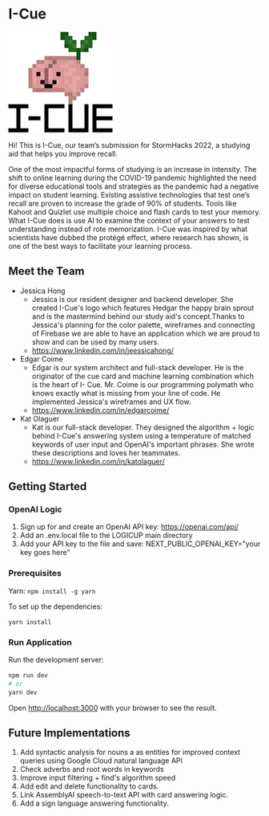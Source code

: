 # I-Cue

![The I-Cue logo of Hedgar - our mascot which is a brain with a little sprout on top](./public/images/logo.png)

Hi! This is I-Cue, our team’s submission for StormHacks 2022, a studying aid that helps you improve recall.

One of the most impactful forms of studying is an increase in intensity. The shift to online learning during the COVID-19 pandemic highlighted the need for diverse educational tools and strategies as the pandemic had a negative impact on student learning. Existing assistive technologies that test one’s recall are proven to increase the grade of 90% of students. Tools like Kahoot and Quizlet use multiple choice and flash cards to test your memory. What I-Cue does is use AI to examine the context of your answers to test understanding instead of rote memorization. I-Cue was inspired by what scientists have dubbed the protégé effect, where research has shown, is one of the best ways to facilitate your learning process.

## Meet the Team
- Jessica Hong
  - Jessica is our resident designer and backend developer. She created I-Cue's logo which features Hedgar the happy brain sprout and is the mastermind behind     our study aid's concept.Thanks to Jessica's planning for the color palette, wireframes and connecting of Firebase we are able to have an application which     we are proud to show and can be used by many users.
  - https://www.linkedin.com/in/jeessicahong/
- Edgar Coime
  - Edgar is our system architect and full-stack developer. He is the originator of the cue card and machine learning combination which is the heart of I-       Cue. Mr. Coime is our programming polymath who knows exactly what is missing from your line of code. He implemented Jessica's wireframes and UX flow.
  - https://www.linkedin.com/in/edgarcoime/
- Kat Olaguer
  - Kat is our full-stack developer. They designed the algorithm + logic behind I-Cue's answering system using a temperature of matched keywords of user       input and OpenAI's important phrases. She wrote these descriptions and loves her teammates.
  - https://www.linkedin.com/in/katolaguer/

## Getting Started

### OpenAI Logic 
1. Sign up for and create an OpenAI API key: https://openai.com/api/
2. Add an .env.local file to the LOGICUP main directory
3. Add your API key to the file and save: NEXT_PUBLIC_OPENAI_KEY="your key goes here"

### Prerequisites
Yarn:
```npm install -g yarn```

To set up the dependencies:
```
yarn install
```
### Run Application
Run the development server:

```bash
npm run dev
# or
yarn dev
```

Open [http://localhost:3000](http://localhost:3000) with your browser to see the result.

## Future Implementations
1. Add syntactic analysis for nouns a as entities for improved context queries using Google Cloud natural language API 
2. Check adverbs and root words in keywords
3. Improve input filtering + find's algorithm speed
4. Add edit and delete functionality to cards.
5. Link AssemblyAI speech-to-text API with card answering logic. 
6. Add a sign language answering functionality.
